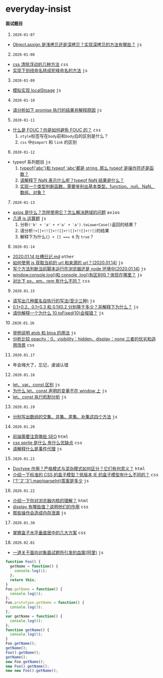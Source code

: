 # everyday-insist

#### 面试题目

1. `2020-01-07`

- [Object.assign 是浅拷贝还是深拷贝？实现深拷贝的方法有哪些？](<./js/Object.assign是浅拷贝还是深拷贝？实现深拷贝的方法有哪些？(2020.01.07).md>) <kbd>js</kbd>

2. `2020-01-08`

- [css 清除浮动的几种方法](<./css/css清除浮动的几种方法(2020.01.08).md>) <kbd>css</kbd>
- [实现下划线命名转成驼峰命名的方法](<./js/实现下划线命名转成驼峰命名的方法(2020.01.08).md>) <kbd>js</kbd>

3. `2020-01-09`

- [模拟实现 localStoage](<./js/模拟实现localStoage(2020.0109).md>) <kbd>js</kbd>

4. `2020-01-10`

- [请分析如下 promise 执行的结果并解释原因](./js/请分析如下promise执行的结果并解释原因.md) <kbd>js</kbd>

5. `2020-01-11`

- [什么是 FOUC？你是如何避免 FOUC 的？](<./css/什么是FOUC？你是如何避免FOUC的？(2020.01.11).md>) <kbd>css</kbd>
  1. `style`标签写在`body`前和`body`后的区别是什么？
  2. `css` 中`@import` 和 `link` 的区别

6. `2020-01-12`

- typeof 系列题目 <kbd>js</kbd>
  1. [typeof('abc')和 typeof 'abc'都是 string, 那么 typeof 是操作符还是函数？](<./js/typeof('abc')和typeof'abc'都是string，那么typeof是操作符还是函数？(2020.01.12).md>)
  2. [请解释下 NaN 表示什么呢？typeof NaN 结果是什么？](<./js/请解释下NaN表示什么呢？typeof(NaN)结果是什么？.md>)
  3. [实现一个类型判断函数，需要鉴别出基本类型、function、null、NaN、数组、对象？](<./js/实现一个类型判断函数，需要鉴别出基本类型、function、null、NaN、数组、对象？(2020.01.12).md>)

7. `2020-01-13`

- [axios 是什么？怎样使用它？怎么解决跨域的问题](<./vue/axios/axios是什么？怎样使用它？怎么解决跨域的问题(2020.01.13).md>) <kbd>axios</kbd>
- [几道 js 运算题](<./js/几道js运算题(2020.01.13).md>) <kbd>js</kbd>
  1. 分析`('b' + 'a' + +'a' + 'a').toLowerCase()`返回的结果？
  2. 请分析`!+[]+!![]+!![]+!![]+!![]+!![]`的结果
  3. 解释下为什么`{} + [] === 0` 为 `true`？

8. `2020-01-14`

- [2020.01.14 吐槽日记.md](./other/2020.01.14吐槽日记.md) <kbd>other</kbd>
- [如何使用 js 获取当前的 url 和来源的 url？(2020.01.14)](<./js/如何使用js获取当前的url和来源的url？(2020.01.14).md>) <kbd>js</kbd>
- [写个方法判断当前脚本运行在浏览器还是 node 环境中(2020.01.14)](<./js/写个方法判断当前脚本运行在浏览器还是node环境中(2020.01.14).md>) <kbd>js</kbd>
- [window.console.log()和 console .log()有区别吗？体现在哪里？](<./js/window.console.log()和console.log()有区别吗？体现在哪里？.md>) <kbd>js</kbd>
- [对比下 px、em、rem 有什么不同？](<./css/对比下px、em、rem有什么不同？(2020.01.14).md>) <kbd>css</kbd>

9. `2020.01.15`

- [请写出几种匿名自执行的写法(至少三种)](<./js/请写出几种匿名自执行的写法(至少三种).md>) <kbd>js</kbd>
- [0.1+0.2、0.1+0.3 和 0.1X0.2 分别等于多少？并解释下为什么？](<./js/0.1+0.2、0.1+0.3和0.1X0.2分别等于多少？并解释下为什么？(2020.01.15).md>) <kbd>js</kbd>
- [请你解释一个为什么 10.toFixed(10)会报错？](<./js/请你解释一个为什么10.toFixed(10)会报错？(2020.01.15).md>) <kbd>js</kbd>

10 .`2020.01.16`

- [举例说明 atob 和 btoa 的用法](<./js/举例说明atob和btoa的用法(2020.01.16).md>) <kbd>js</kbd>
- [分析比较 opacity：0、visibility：hidden、display：none 三者的优劣和适用场景](<./css/分析比较opacity：0、visibility：hidden、display：none三者的优劣和适用场景(2020.01.16).md>) <kbd>css</kbd>

11. `2020.01.17`

- 年会嗨大了，忘记，虔诚认错

12. `2020.01.18`

- [let、var、const 区别](<./js/let、var、const区别(2020.01.18).md>) <kbd>js</kbd>
- [为什么 let、const 声明的变量不在 window 上](<./js/为什么let、const声明的变量不在window上(2020.01.18).md>) <kbd>js</kbd>
- [let、const 执行机制分析](<./js/let、const执行机制分析(2020.01.18).md>) <kbd>js</kbd>

13. `2020.01.19`

- [分别写出数组的交集、并集、差集、补集这四个方法](<./js/分别写出数组的交集、并集、差集、补集这四个方法(2020.01.19).md>) <kbd>js</kbd>

14. `2020.01.20`

- [前端需要注意哪些 SEO](<./html/前端需要注意哪些SEO(2020.01.20).md>) <kbd>html</kbd>
- [css sprite 是什么,有什么优缺点](<./css/css sprite是什么,有什么优缺点(2020.01.20).md>) <kbd>css</kbd>
- [请解释什么是事件代理](<./js/请解释什么是事件代理(2020.01.20).md>) <kbd>js</kbd>

15. `2020.01.21`

- [Doctype 作用？严格模式与混杂模式如何区分？它们有何意义？](<./html/Doctype作用？严格模式与混杂模式如何区分？它们有何意义？(2020.01.21).md>) <kbd>html</kbd>
- [介绍一下标准的 CSS 的盒子模型？低版本 IE 的盒子模型有什么不同的？](<./css/介绍一下标准的CSS的盒子模型？低版本IE的盒子模型有什么不同的？(2020.01.21).md>) <kbd>css</kbd>
- [['1','2','3'].map(parseInt)答案是多少](<./js/['1','2','3'].map(parseInt)答案是多少(2020.01.21).md>) <kbd>js</kbd>

16. `2020.01.22`

- [介绍一下你对浏览器内核的理解？](<./html/介绍一下你对浏览器内核的理解？(2020.01.22).md>) <kbd>html</kbd>
- [display 有哪些值？说明他们的作用](<./css/display有哪些值？说明他们的作用(2020.01.22).md>) <kbd>css</kbd>
- [那些操作会造成内存泄漏](<./js/那些操作会造成内存泄漏(2020.01.22).md>) <kbd>js</kbd>

17. `2020.01.30`

- [掌握盒子水平垂直居中的几大方案](<./css/掌握盒子水平垂直居中的几大方案(2020.01.30).md>) <kbd>css</kbd>

18. `2020.02.01`

- [一道关于面向对象面试题所引发的血案(阿里)](<./js/一道关于面向对象面试题所引发的血案(阿里)(2020.02.01).md>) <kbd>js</kbd>

```js
function Foo() {
  getName = function() {
    console.log(1);
  };
  return this;
}
Foo.getName = function() {
  console.log(2);
};
Foo.prototype.getName = function() {
  console.log(3);
};
var getName = function() {
  console.log(4);
};
function getName() {
  console.log(5);
}
Foo.getName();
getName();
Foo().getName();
getName();
new Foo.getName();
new Foo().getName();
new new Foo().getName();
```

